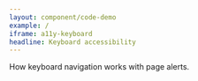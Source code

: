 ```yaml
---
layout: component/code-demo
example: /
iframe: a11y-keyboard
headline: Keyboard accessibility
---
```



How keyboard navigation works with page alerts.
